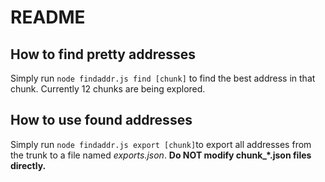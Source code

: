 # README

## How to find pretty addresses

Simply run `node findaddr.js find [chunk]` to find the best address in that chunk. Currently 12 chunks are being explored.

## How to use found addresses

Simply run `node findaddr.js export [chunk]`to export all addresses from the trunk to a file named _exports.json_. **Do NOT modify chunk\_\*.json files directly.**
